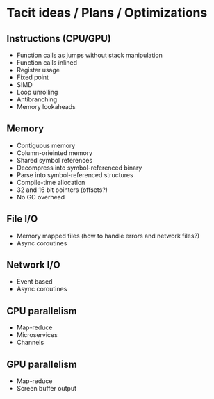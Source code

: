 # Tacit ideas / Plans / Optimizations

## Instructions (CPU/GPU)

* Function calls as jumps without stack manipulation
* Function calls inlined
* Register usage
* Fixed point
* SIMD
* Loop unrolling
* Antibranching
* Memory lookaheads

## Memory

* Contiguous memory
* Column-orieinted memory
* Shared symbol references
* Decompress into symbol-referenced binary
* Parse into symbol-referenced structures
* Compile-time allocation
* 32 and 16 bit pointers (offsets?)
* No GC overhead

## File I/O

* Memory mapped files (how to handle errors and network files?)
* Async coroutines

## Network I/O

* Event based
* Async coroutines

## CPU parallelism

* Map-reduce
* Microservices
* Channels

## GPU parallelism

* Map-reduce
* Screen buffer output
